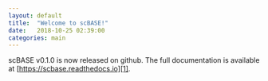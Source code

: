 ```yaml
---
layout: default
title:  "Welcome to scBASE!"
date:   2018-10-25 02:39:00
categories: main
---
```


scBASE v0.1.0 is now released on github. The full documentation is available at [https://scbase.readthedocs.io][1].

[1]: https://scbase.readthedocs.io
